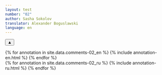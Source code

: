 ```yaml
---
layout: test
number: "02"
author: Sasha Sokolov
translator: Alexander Boguslawski
language: en
---
```


<button class="expbtn" id="btn-expand-annotations" onclick="expandAnnotations()">▲</button>
<div id="annotation-text">
    <div id="annotations-en">
        {% for annotation in site.data.comments-02_en %}
        {% include annotation-en.html %}
        {% endfor %}
    </div>
    <div id="annotations-ru">
        {% for annotation in site.data.comments-02_ru %}
        {% include annotation-ru.html %}
        {% endfor %}
    </div>
</div>
